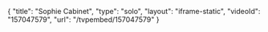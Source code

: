 {
    "title": "Sophie Cabinet",
    "type": "solo",
    "layout": "iframe-static",
    "videoId": "157047579",
    "url": "\/tvpembed\/157047579"
}